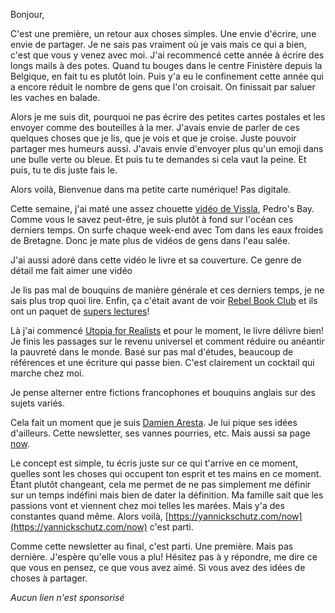 Bonjour,

C'est une première, un retour aux choses simples. Une envie d'écrire, une envie de partager. Je ne sais pas vraiment où je vais mais ce qui a bien, c'est que vous y venez avec moi. J'ai recommencé cette année à écrire des longs mails à des potes. Quand tu bouges dans le centre Finistère depuis la Belgique, en fait tu es plutôt loin. Puis y'a eu le confinement cette année qui a encore réduit le nombre de gens que l'on croisait. On finissait par saluer les vaches en balade.

Alors je me suis dit, pourquoi ne pas écrire des petites cartes postales et les envoyer comme des bouteilles à la mer. J'avais envie de parler de ces quelques choses que je lis, que je vois et que je croise. Juste pouvoir partager mes humeurs aussi. J'avais envie d'envoyer plus qu'un emoji dans une bulle verte ou bleue. Et puis tu te demandes si cela vaut la peine. Et puis, tu te dis juste fais le.

Alors voilà, Bienvenue dans ma petite carte numérique! Pas digitale.


Cette semaine, j'ai maté une assez chouette [vidéo de Vissla](https://www.youtube.com/watch?v=DAFwpaCPXIw), Pedro's Bay. Comme vous le savez peut-être, je suis plutôt à fond sur l'océan ces derniers temps. On surfe chaque week-end avec Tom dans les eaux froides de Bretagne. Donc je mate plus de vidéos de gens dans l'eau salée.

J'ai aussi adoré dans cette vidéo le livre et sa couverture. Ce genre de détail me fait aimer une vidéo



Je lis pas mal de bouquins de manière générale et ces derniers temps, je ne sais plus trop quoi lire. Enfin, ça c'était avant de voir [Rebel Book Club](https://rebelbook.club) et ils ont un paquet de [supers lectures](https://rebelbook.club/library/)!

Là j'ai commencé [Utopia for Realists](https://www.librairiesindependantes.com/product/9781408893210/) et pour le moment, le livre délivre bien! Je finis les passages sur le revenu universel et comment réduire ou anéantir la pauvreté dans le monde. Basé sur pas mal d'études, beaucoup de références et une écriture qui passe bien. C'est clairement un cocktail qui marche chez moi.

Je pense alterner entre fictions francophones et bouquins anglais sur des sujets variés.



Cela fait un moment que je suis [Damien Aresta](https://damien.cool). Je lui pique ses idées d'ailleurs. Cette newsletter, ses vannes pourries, etc. Mais aussi sa page [now](https://damien.cool/now).

Le concept est simple, tu écris juste sur ce qui t'arrive en ce moment, quelles sont les choses qui occupent ton esprit et tes mains en ce moment. Étant plutôt changeant, cela me permet de ne pas simplement me définir sur un temps indéfini mais bien de dater la définition. Ma famille sait que les passions vont et viennent chez moi telles les marées. Mais y'a des constantes quand même. Alors voilà, [https://yannickschutz.com/now](https://yannickschutz.com/now) c'est parti.

Comme cette newsletter au final, c'est parti. Une première. Mais pas dernière. J'espère qu'elle vous a plu! Hésitez pas à y répondre, me dire ce que vous en pensez, ce que vous avez aimé. Si vous avez des idées de choses à partager.

*Aucun lien n'est sponsorisé*
